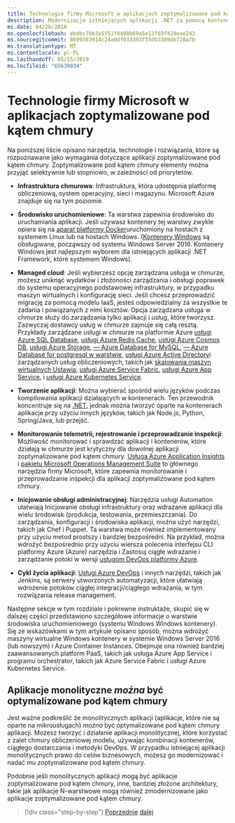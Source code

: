 ```yaml
---
title: Technologie firmy Microsoft w aplikacjach zoptymalizowane pod kątem chmury
description: Modernizacja istniejących aplikacji .NET za pomocą kontenerów w chmurze platformy Azure i Windows | Technologie firmy Microsoft w aplikacjach zoptymalizowane pod kątem chmury
ms.date: 04/28/2018
ms.openlocfilehash: ebdbc7bb3a5f51f8408b69a5e13f03f424eae242
ms.sourcegitcommit: 8699383914c24a0df033393f55db3369db728a7b
ms.translationtype: MT
ms.contentlocale: pl-PL
ms.lasthandoff: 05/15/2019
ms.locfileid: "65639034"
---
```

# <a name="microsoft-technologies-in-cloud-optimized-applications"></a>Technologie firmy Microsoft w aplikacjach zoptymalizowane pod kątem chmury

Na poniższej liście opisano narzędzia, technologie i rozwiązania, które są rozpoznawane jako wymagania dotyczące aplikacji zoptymalizowane pod kątem chmury. Zoptymalizowane pod kątem chmury elementy można przyjąć selektywnie lub stopniowo, w zależności od priorytetów.

- **Infrastruktura chmurowa**: Infrastruktura, która udostępnia platformę obliczeniową, system operacyjny, sieci i magazynu. Microsoft Azure znajduje się na tym poziomie.

- **Środowisko uruchomieniowe**: Ta warstwa zapewnia środowisko do uruchamiania aplikacji. Jeśli używasz kontenery tej warstwy zwykle opiera się na [aparat platformy Docker](https://docs.docker.com/engine/)uruchomiony na hostach z systemem Linux lub na hostach Windows. ([Kontenery Windows](https://docs.microsoft.com/virtualization/windowscontainers/about/) są obsługiwane, począwszy od systemu Windows Server 2016. Kontenery Windows jest najlepszym wyborem dla istniejących aplikacji .NET Framework, które systemem Windows).

- **Managed cloud**: Jeśli wybierzesz opcję zarządzana usługa w chmurze, możesz uniknąć wydatków i złożoności zarządzania i obsługi poprawek do systemu operacyjnego podstawowej infrastruktury, w przypadku maszyn wirtualnych i konfigurację sieci. Jeśli chcesz przeprowadzić migrację za pomocą modelu IaaS, jesteś odpowiedzialny za wszystkie te zadania i powiązanych z nimi kosztów. Opcja zarządzana usługa w chmurze służy do zarządzania tylko aplikacji i usług, które tworzysz. Zazwyczaj dostawcy usług w chmurze zajmuje się całą resztą. Przykłady zarządzane usługi w chmurze na platformie Azure [usługi Azure SQL Database](https://azure.microsoft.com/services/sql-database), [usługi Azure Redis Cache](https://azure.microsoft.com/services/cache/), [usługi Azure Cosmos DB](https://azure.microsoft.com/services/cosmos-db/), [usługi Azure Storage](https://azure.microsoft.com/services/storage/), [— Azure Database for MySQL](https://azure.microsoft.com/services/mysql/), [— Azure Database for postgresql w warstwie](https://azure.microsoft.com/services/postgresql/), [usługi Azure Active Directory](https://azure.microsoft.com/services/active-directory/)i zarządzanych usług obliczeniowych, takich jak [skalowania maszyn wirtualnych Ustawia](https://azure.microsoft.com/services/virtual-machine-scale-sets/), [usługi Azure Service Fabric](https://azure.microsoft.com/services/service-fabric/), [usługi Azure App Service](https://azure.microsoft.com/services/app-service/), i [usługi Azure Kubernetes Service](https://azure.microsoft.com/services/container-service/).

- **Tworzenie aplikacji**: Można wybierać spośród wielu języków podczas kompilowania aplikacji działających w kontenerach. Ten przewodnik koncentruje się na [.NET](https://www.microsoft.com/net), jednak można tworzyć oparte na kontenerach aplikacje przy użyciu innych języków, takich jak Node.js, Python, Spring/Java, lub przejść.

- **Monitorowanie telemetrii, rejestrowanie i przeprowadzanie inspekcji**: Możliwość monitorować i sprawdzać aplikacji i kontenerów, które działają w chmurze jest krytyczny dla dowolnej aplikacji zoptymalizowane pod kątem chmury. [Usługa Azure Application Insights](https://azure.microsoft.com/services/application-insights/) i [pakietu Microsoft Operations Management Suite](https://www.microsoft.com/cloud-platform/operations-management-suite) to głównego narzędzia firmy Microsoft, które zapewnia monitorowanie i przeprowadzanie inspekcji dla aplikacji zoptymalizowane pod kątem chmury.

- **Inicjowanie obsługi administracyjnej**: Narzędzia usługi Automation ułatwiają Inicjowanie obsługi infrastruktury oraz wdrażanie aplikacji dla wielu środowisk (produkcja, testowania, przemieszczania). Do zarządzania, konfiguracji i środowiska aplikacji, można użyć narzędzi, takich jak Chef i Puppet. Ta warstwa może również implementowany przy użyciu metod prostszy i bardziej bezpośredni. Na przykład, można wdrożyć bezpośrednio przy użyciu wiersza polecenia interfejsu CLI platformy Azure (Azure) narzędzia i Zastosuj ciągłe wdrażanie i zarządzanie potoki w wersji [usługom DevOps platformy Azure](https://azure.microsoft.com/services/devops/).

- **Cykl życia aplikacji**: [Usługi Azure DevOps](https://azure.microsoft.com/services/devops/) i innych narzędzi, takich jak Jenkins, są serwery utworzonych automatyzacji, które ułatwiają wdrożenie potoków ciągłej integracji/ciągłego wdrażania, w tym rozwiązania release management.

Następne sekcje w tym rozdziale i pokrewne instruktaże, skupić się w dalszej części przedstawiono szczegółowe informacje o warstwie środowiska uruchomieniowego (systemu Windows Windows kontenery). Się ze wskazówkami w tym artykule opisano sposób, można wdrożyć maszyny wirtualne Windows kontenery w systemie Windows Server 2016 (lub nowszym) i Azure Container Instances. Obejmuje ona również bardziej zaawansowanych platform PaaS, takich jak usługa Azure App Service i programu orchestrator, takich jak Azure Service Fabric i usługi Azure Kubernetes Service.

## <a name="monolithic-applications-can-be-cloud-optimized"></a>Aplikacje monolityczne *można* być optymalizowane pod kątem chmury

Jest ważne podkreślić że monolitycznych aplikacji (aplikacje, które nie są oparte na mikrousługach) *można* być optymalizowane pod kątem chmury aplikacji. Możesz tworzyć i działanie aplikacji monolitycznej, które korzystać z zalet chmury obliczeniowej modelu, używając kombinacji kontenerów, ciągłego dostarczania i metodyki DevOps. W przypadku istniejącej aplikacji monolitycznych prawo do celów biznesowych, możesz go modernizować i nadać mu zoptymalizowane pod kątem chmury.

Podobnie jeśli monolitycznych aplikacji mogą być aplikacje zoptymalizowane pod kątem chmury, inne, bardziej złożone architektury, takie jak aplikacje N-warstwowe mogą również zmodernizowane jako aplikacje zoptymalizowane pod kątem chmury.

>[!div class="step-by-step"]
>[Poprzednie](reasons-to-modernize-existing-net-apps-to-cloud-optimized-applications.md)
>[dalej](what-about-cloud-native-applications.md)
